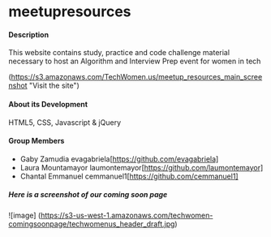 meetupresources
===============

#### Description
This website contains study, practice and code challenge material necessary to host an Algorithm and Interview Prep event for women in tech 

(https://s3.amazonaws.com/TechWomen.us/meetup_resources_main_screenshot  "Visit the site")

#### About its Development
HTML5, CSS, Javascript & jQuery

#### Group Members
* Gaby Zamudia evagabriela[https://github.com/evagabriela]
* Laura Mountamayor laumontemayor[https://github.com/laumontemayor]
* Chantal Emmanuel cemmanuel1[https://github.com/cemmanuel1] 

##### Here is a screenshot of our coming soon page

![image] (https://s3-us-west-1.amazonaws.com/techwomen-comingsoonpage/techwomenus_header_draft.jpg)
